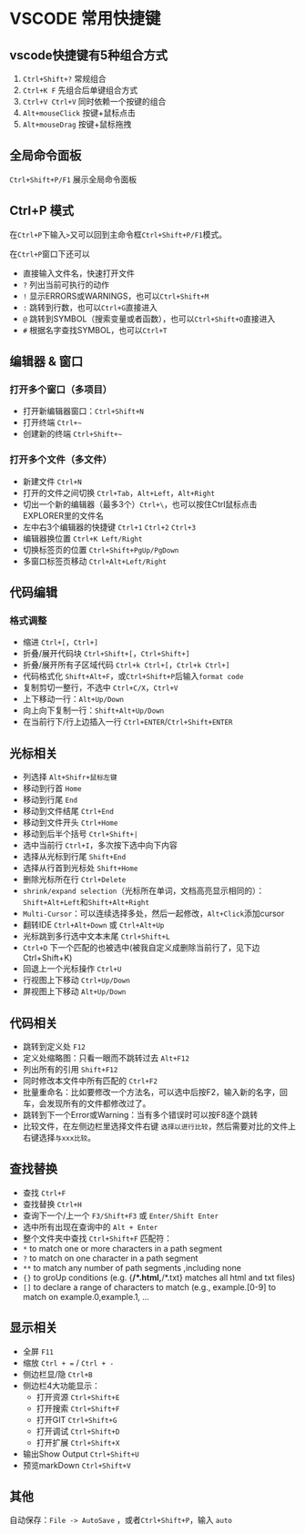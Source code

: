 # VSCODE 常用快捷键

## vscode快捷键有5种组合方式

1. `Ctrl+Shift+?` 常规组合
2. `Ctrl+K F` 先组合后单键组合方式
3. `Ctrl+V Ctrl+V` 同时依赖一个按键的组合
4. `Alt+mouseClick` 按键+鼠标点击
5. `Alt+mouseDrag` 按键+鼠标拖拽

## 全局命令面板

`Ctrl+Shift+P/F1` 展示全局命令面板

## Ctrl+P 模式

在`Ctrl+P`下输入`>`又可以回到主命令框`Ctrl+Shift+P/F1`模式。

在`Ctrl+P`窗口下还可以

- 直接输入文件名，快速打开文件
- `?` 列出当前可执行的动作
- `!` 显示ERRORS或WARNINGS，也可以`Ctrl+Shift+M`
- `:` 跳转到行数，也可以`Ctrl+G`直接进入
- `@` 跳转到SYMBOL（搜索变量或者函数），也可以`Ctrl+Shift+O`直接进入
- `#` 根据名字查找SYMBOL，也可以`Ctrl+T`

## 编辑器 & 窗口

### 打开多个窗口（多项目）

- 打开新编辑器窗口：`Ctrl+Shift+N`
- 打开终端 `Ctrl+~`
- 创建新的终端 `Ctrl+Shift+~`

### 打开多个文件（多文件）

- 新建文件 `Ctrl+N`
- 打开的文件之间切换 `Ctrl+Tab`，`Alt+Left`，`Alt+Right`
- 切出一个新的编辑器（最多3个）`Ctrl+\`，也可以按住Ctrl鼠标点击EXPLORER里的文件名
- 左中右3个编辑器的快捷键 `Ctrl+1` `Ctrl+2` `Ctrl+3`
- 编辑器换位置 `Ctrl+K Left/Right`
- 切换标签页的位置 `Ctrl+Shift+PgUp/PgDown`
- 多窗口标签页移动 `Ctrl+Alt+Left/Right`

## 代码编辑

### 格式调整

- 缩进 `Ctrl+[`，`Ctrl+]`
- 折叠/展开代码块 `Ctrl+Shift+[`，`Ctrl+Shift+]`
- 折叠/展开所有子区域代码 `Ctrl+k Ctrl+[`，`Ctrl+k Ctrl+]`
- 代码格式化 `Shift+Alt+F`，或`Ctrl+Shift+P`后输入`format code`
- 复制剪切一整行，不选中 `Ctrl+C/X`，`Ctrl+V`
- 上下移动一行：`Alt+Up/Down`
- 向上向下复制一行：`Shift+Alt+Up/Down`
- 在当前行下/行上边插入一行 `Ctrl+ENTER`/`Ctrl+Shift+ENTER`

## 光标相关

- 列选择 `Alt+Shifr+鼠标左键`
- 移动到行首 `Home`
- 移动到行尾 `End`
- 移动到文件结尾 `Ctrl+End`
- 移动到文件开头 `Ctrl+Home`
- 移动到后半个括号 `Ctrl+Shift+|`
- 选中当前行 `Ctrl+I`，多次按下选中向下内容
- 选择从光标到行尾 `Shift+End`
- 选择从行首到光标处 `Shift+Home`
- 删除光标所在行 `Ctrl+Delete`
- `shrink/expand selection`（光标所在单词，文档高亮显示相同的）：`Shift+Alt+Left`和`Shift+Alt+Right`
- `Multi-Cursor`：可以连续选择多处，然后一起修改，`Alt+Click`添加cursor
- 翻转IDE `Ctrl+Alt+Down` 或 `Ctrl+Alt+Up`
- 光标跳到多行选中文本末尾 `Ctrl+Shift+L`
- `Ctrl+D` 下一个匹配的也被选中(被我自定义成删除当前行了，见下边Ctrl+Shift+K)
- 回退上一个光标操作 `Ctrl+U`
- 行视图上下移动 `Ctrl+Up/Down`
- 屏视图上下移动 `Alt+Up/Down`

## 代码相关

- 跳转到定义处 `F12`
- 定义处缩略图：只看一眼而不跳转过去 `Alt+F12`
- 列出所有的引用 `Shift+F12`
- 同时修改本文件中所有匹配的 `Ctrl+F2`
- 批量重命名：比如要修改一个方法名，可以选中后按F2，输入新的名字，回车，会发现所有的文件都修改过了。
- 跳转到下一个Error或Warning：当有多个错误时可以按F8逐个跳转
- 比较文件，在左侧边栏里选择文件右键 `选择以进行比较`，然后需要对比的文件上右键选择`与xxx比较`。

## 查找替换

- 查找 `Ctrl+F`
- 查找替换 `Ctrl+H`
- 查询下一个/上一个 `F3/Shift+F3` 或 `Enter/Shift Enter`
- 选中所有出现在查询中的 `Alt + Enter`
- 整个文件夹中查找 `Ctrl+Shift+F` 匹配符：
- `*` to match one or more characters in a path segment
- `?` to match on one character in a path segment
- `**` to match any number of path segments ,including none
- `{}` to groUp conditions (e.g. {**/*.html,**/*.txt} matches all html and txt files)
- `[]` to declare a range of characters to match (e.g., example.[0-9] to match on example.0,example.1, …

## 显示相关

- 全屏 `F11`
- 缩放 `Ctrl + =` / `Ctrl + -`
- 侧边栏显/隐 `Ctrl+B`
- 侧边栏4大功能显示：
    - 打开资源 `Ctrl+Shift+E`
    - 打开搜索 `Ctrl+Shift+F`
    - 打开GIT `Ctrl+Shift+G`
    - 打开调试 `Ctrl+Shift+D`
    - 打开扩展 `Ctrl+Shift+X`
- 输出Show Output `Ctrl+Shift+U`
- 预览markDown `Ctrl+Shift+V`

## 其他

自动保存：`File -> AutoSave` ，或者`Ctrl+Shift+P`，输入 `auto`